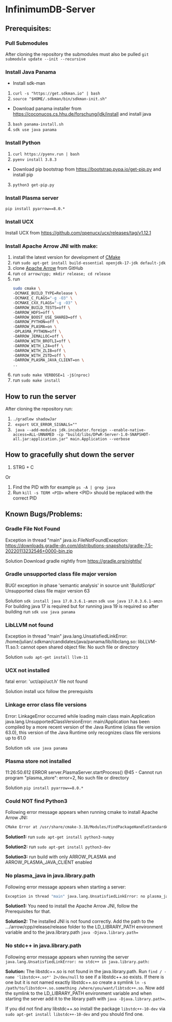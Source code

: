 # InfinimumDB-Server

## Prerequisites:

### Pull Submodules
After cloning the repository the submodules must also be pulled
```git submodule update --init --recursive```

### Install Java Panama
- Install sdk-man
1. ```curl -s "https://get.sdkman.io" | bash```
2. ```source "$HOME/.sdkman/bin/sdkman-init.sh"```
- Download panama installer from https://coconucos.cs.hhu.de/forschung/jdk/install and install java
3. ```bash panama-install.sh```
4. ```sdk use java panama```

### Install Python
1. ```curl https://pyenv.run | bash```
2. ```pyenv install 3.8.3```
- Download pip bootstrap from https://bootstrap.pypa.io/get-pip.py and install pip
3. ```python3 get-pip.py```

### Install Plasma server
```pip install pyarrow==8.0.*```

### Install UCX
Install UCX from https://github.com/openucx/ucx/releases/tag/v1.12.1

### Install **Apache Arrow JNI** with make:

1. install the latest version for development
   of [CMake](https://askubuntu.com/questions/355565/how-do-i-install-the-latest-version-of-cmake-from-the-command-line)
2. run ```sudo apt-get install build-essential openjdk-17-jdk default-jdk```
3. clone [Apache Arrow](https://github.com/apache/arrow) from GitHub
4. run  ```cd arrow/cpp; mkdir release; cd release```
5. run
   ```bash
   sudo cmake \ 
   -DCMAKE_BUILD_TYPE=Release \
   -DCMAKE_C_FLAGS="-g -O3" \
   -DCMAKE_CXX_FLAGS="-g -O3" \
   -DARROW_BUILD_TESTS=off \
   -DARROW_HDFS=off \
   -DARROW_BOOST_USE_SHARED=off \
   -DARROW_PYTHON=off \
   -DARROW_PLASMA=on \
   -DPLASMA_PYTHON=off \
   -DARROW_JEMALLOC=off \
   -DARROW_WITH_BROTLI=off \
   -DARROW_WITH_LZ4=off \
   -DARROW_WITH_ZLIB=off \
   -DARROW_WITH_ZSTD=off \
   -DARROW_PLASMA_JAVA_CLIENT=on \
   ..

6. run ```sudo make VERBOSE=1 -j$(nproc)```
7. run ```sudo make install```

## How to run the server
After cloning the repository run:

1. ```./gradlew shadowJar```
2. ``` export UCX_ERROR_SIGNALS=""```
3. ``` java --add-modules jdk.incubator.foreign --enable-native-access=ALL-UNNAMED -cp "build/libs/DPwR-Server-1.0-SNAPSHOT-all.jar:application.jar" main.Application --verbose```

## How to gracefully shut down the server

1. STRG + C

Or

1. Find the PID with for example ```ps -A | grep java```
2. Run ```kill -s TERM <PID>``` where \<PID\> should be replaced with the correct PID

## Known Bugs/Problems:

### Gradle File Not Found
Exception in thread "main" java.io.FileNotFoundException: https://downloads.gradle-dn.com/distributions-snapshots/gradle-7.5-20220113232546+0000-bin.zip

Solution
Download gradle nightly from https://gradle.org/nightly/

### Gradle unsupported class file major version
BUG! exception in phase 'semantic analysis' in source unit '_BuildScript_' Unsupported class file major version 63

Solution
```sdk install java 17.0.3.6.1-amzn```
```sdk use java 17.0.3.6.1-amzn```
For building java 17 is required but for running java 19 is required so after building run ```sdk use java panama```

### LibLLVM not found
Exception in thread "main" java.lang.UnsatisfiedLinkError: /home/julian/.sdkman/candidates/java/panama/lib/libclang.so: libLLVM-11.so.1: cannot open shared object file: No such file or directory

Solution
```sudo apt-get install llvm-11```

### UCX not installed
fatal error: 'uct/api/uct.h' file not found

Solution
install ucx follow the prerequisits

### Linkage error class file versions
Error: LinkageError occurred while loading main class main.Application
	java.lang.UnsupportedClassVersionError: main/Application has been compiled by a more recent version of the Java Runtime (class file version 63.0), this version of the Java Runtime only recognizes class file versions up to 61.0

Solution
```sdk use java panama```

### Plasma store not installed
11:26:50.612 ERROR server.PlasmaServer.startProcess() @45 - Cannot run program "plasma_store": error=2, No such file or directory

Solution
```pip install pyarrow==8.0.*```

### Could NOT find Python3
Following error message appears when running cmake to install Apache Arrow JNI:

```bash
CMake Error at /usr/share/cmake-3.18/Modules/FindPackageHandleStandardArgs.cmake:165 (message): Could NOT find Python3 (missing: Python3_NumPy_INCLUDE_DIRS NumPy) (found version "3.9.7")
```
**Solution1:** run ```sudo apt-get install python3-numpy```

**Solution2:** run ```sudo apt-get install python3-dev```

**Solution3:** run build with only ARROW_PLASMA and ARROW_PLASMA_JAVA_CLIENT enabled

### No plasma_java in java.library.path
Following error message appears when starting a server:

```bash
Exception in thread "main" java.lang.UnsatisfiedLinkError: no plasma_java in java.library.path: /usr/java/packages/lib:/usr/lib64:/lib64:/lib:/usr/lib
```

**Solution1:** You need to install the Apache Arrow JNI, follow the Prerequisites for that.

**Solution2:** The installed JNI is not found correctly. Add the path to the .../arrow/cpp/release/release folder to the LD_LIBRARY_PATH environment variable and to the java.library.path ```java -Djava.library.path=```

### No stdc++ in java.library.path
Following error message appears when running the server ```java.lang.UnsatisfiedLinkError: no stdc++ in java.library.path:```

**Solution:**
The libstdc++.so is not found in the java.library.path. Run ```find / -name 'libstdc++.so*' 2>/dev/null``` to see if a libstdc++.so exists.
If there is one but it is not named exactly libstdc++.so create a symlink ```ln -s /path/to/libstdc++.so.something /where/you/want/libtsdc++.so```.
Now add the symlink to the LD_LIBRARY_PATH environment variable and when starting the server add it to the library path with ```java -Djava.library.path=```.

If you did not find any libstdc++.so install the package ```libstdc++-10-dev``` via ```sudo apt-get install libstdc++-10-dev``` and you should find one.
